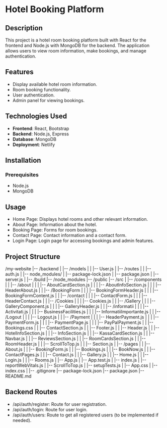 # Hotel Booking Platform

## Description

This project is a hotel room booking platform built with React for the frontend and Node.js with MongoDB for the backend. The application allows users to view room information, make bookings, and manage authentication.

## Features

- Display available hotel room information.
- Room booking functionality.
- User authentication.
- Admin panel for viewing bookings.

## Technologies Used

- **Frontend**: React, Bootstrap
- **Backend**: Node.js, Express
- **Database**: MongoDB
- **Deployment**: Netlify

## Installation

### Prerequisites

- Node.js
- MongoDB

## Usage

- Home Page: Displays hotel rooms and other relevant information.
- About Page: Information about the hotel.
- Booking Page: Forms for room bookings.
- Contact Page: Contact information and a contact form.
- Login Page: Login page for accessing bookings and admin features.

## Project Structure

/my-website
|-- /backend
| |-- /models
| | |-- User.js
| |-- /routes
| | |-- auth.js
| |-- node_modules/
| |-- package-lock.json
| |-- package.json
| |-- server.js
|
|-- /build
|-- /node_modules
|-- /public
|-- /src
| |-- /components
| | |-- /about
| | | |-- AboutCardSection.js
| | | |-- AboutInfoSection.js
| | | |-- HeaderAbout.js
| | |-- /BookingForm
| | | |-- BookingFormHeader.js
| | | |-- BookingFormContent.js
| | |-- /contact
| | | |-- ContactForm.js
| | | |-- HeaderContact.js
| | |-- /Cookies
| | | |-- Cookies.js
| | |-- /Gallery
| | | |-- GalleryComponent.js
| | | |-- GalleryHeader.js
| | |-- /informatii
| | | |-- Activitati.js
| | | |-- BusinessFacilities.js
| | | |-- InformatiiImportante.js
| | |-- /Logout
| | | |-- Logout.js
| | |-- /Payment
| | | |-- HeaderPayment.js
| | | |-- PaymentForm.js
| | | |-- PaymentPage.js
| | | |-- PayPalPayment.js
| | |-- Bookings.css
| | |-- ContactSection.js
| | |-- Footer.js
| | |-- Header.js
| | |-- HotelInfoSection.js
| | |-- InfoSection.js
| | |-- KassaCardSection.js
| | |-- Navbar.js
| | |-- ReviewsSection.js
| | |-- RoomCardsSection.js
| | |-- RoomHeader.js
| | |-- ScrollToTop.js
| | |-- Section.js
| |-- /pages
| | |-- About.js
| | |-- BookingForm.js
| | |-- Bookings.js
| | |-- BookNow.js
| | |-- ContactPages.js
| | |-- Contact.js
| | |-- Gallery.js
| | |-- Home.js
| | |-- Login.js
| | |-- Rooms.js
| |-- App.js
| |-- App.test.js
| |-- index.js
| |-- reportWebVitals.js
| |-- ScrollToTop.js
| |-- setupTests.js
| |-- App.css
| |-- index.css
|
|-- .gitignore
|-- package-lock.json
|-- package.json
|-- README.md

## Backend Routes

- /api/auth/register: Route for user registration.
- /api/auth/login: Route for user login.
- /api/auth/users: Route to get all registered users (to be implemented if needed).
